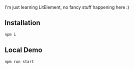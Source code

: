 I'm just learning LitElement, no fancy stuff happening here :)

## Installation
```bash
npm i 
```

## Local Demo
```bash
npm run start
```
